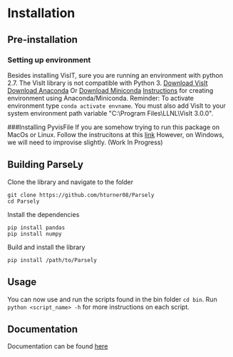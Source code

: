 # Installation
## Pre-installation
### Setting up environment
Besides installing VisIT, sure you are running an environment with python 2.7. The VisIt library is not compatible with Python 3.
[Download VisIt](https://wci.llnl.gov/simulation/computer-codes/visit/executables)
[Download Anaconda](https://www.anaconda.com/distribution/)
Or
[Download Miniconda](https://docs.conda.io/en/latest/miniconda.html)
[Instructions](https://uoa-eresearch.github.io/eresearch-cookbook/recipe/2014/11/20/conda/) for creating environment using Anaconda/Miniconda. Reminder: To activate environment type `conda activate envname`.
You must also add VisIt to your system environment path variable "C:\Program Files\LLNL\VisIt 3.0.0".

###Installing PyvisFile
If you are somehow trying to run this package on MacOs or Linux. Follow the instrucitons at this [link](https://mathema.tician.de/software/pyvisfile/)
However, on Windows, we will need to improvise slightly.
(Work In Progress)

## Building ParseLy

Clone the library and navigate to the folder

    git clone https://github.com/hturner08/Parsely
    cd Parsely

Install the dependencies

    pip install pandas
    pip install numpy

Build and install the library

    pip install /path/to/Parsely

## Usage
You can now use and run the scripts found in the bin folder `cd bin`. Run `python <script_name> -h` for more instructions on each script.

## Documentation
Documentation can be found [here](https://github.com/hturner08)
